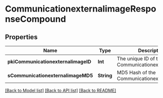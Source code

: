 # CommunicationexternalimageResponseCompound

## Properties
Name | Type | Description | Notes
------------ | ------------- | ------------- | -------------
**pkiCommunicationexternalimageID** | **Int** | The unique ID of the Communicationexternalimage | 
**sCommunicationexternalimageMD5** | **String** | MD5 Hash of the Communicationexternalimage. | 

[[Back to Model list]](../README.md#documentation-for-models) [[Back to API list]](../README.md#documentation-for-api-endpoints) [[Back to README]](../README.md)


